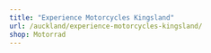 ```yaml
---
title: "Experience Motorcycles Kingsland"
url: /auckland/experience-motorcycles-kingsland/
shop: Motorrad
---
```


